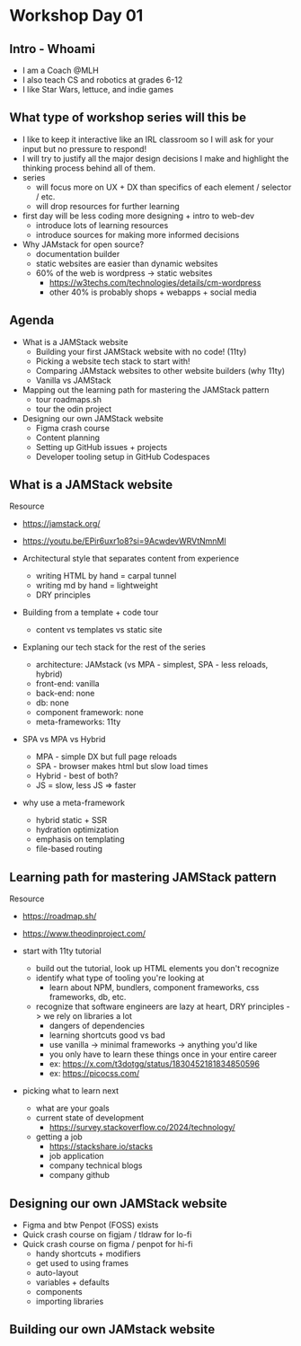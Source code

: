 # Workshop Day 01

## Intro - Whoami

- I am a Coach @MLH
- I also teach CS and robotics at grades 6-12
- I like Star Wars, lettuce, and indie games

## What type of workshop series will this be

- I like to keep it interactive like an IRL classroom so I will ask for your 
  input but no pressure to respond!
- I will try to justify all the major design decisions I make and highlight the
  thinking process behind all of them.
- series 
  - will focus more on UX + DX than specifics of each element / selector / etc.
  - will drop resources for further learning
- first day will be less coding more designing + intro to web-dev
  - introduce lots of learning resources
  - introduce sources for making more informed decisions
- Why JAMstack for open source?
  - documentation builder
  - static websites are easier than dynamic websites
  - 60% of the web is wordpress -> static websites
    - https://w3techs.com/technologies/details/cm-wordpress
    - other 40% is probably shops + webapps + social media 

## Agenda

- What is a JAMStack website
  - Building your first JAMStack website with no code! (11ty)
  - Picking a website tech stack to start with!
  - Comparing JAMstack websites to other website builders (why 11ty)
  - Vanilla vs JAMStack
- Mapping out the learning path for mastering the JAMStack pattern
  - tour roadmaps.sh
  - tour the odin project
- Designing our own JAMStack website
  - Figma crash course
  - Content planning
  - Setting up GitHub issues + projects
  - Developer tooling setup in GitHub Codespaces

## What is a JAMStack website

Resource
- https://jamstack.org/
- https://youtu.be/EPir6uxr1o8?si=9AcwdevWRVtNmnMl

- Architectural style that separates content from experience
  - writing HTML by hand = carpal tunnel
  - writing md by hand = lightweight
  - DRY principles
- Building from a template + code tour
  - content vs templates vs static site
- Explaning our tech stack for the rest of the series
  - architecture: JAMstack (vs MPA - simplest, SPA - less reloads, hybrid)
  - front-end: vanilla
  - back-end: none
  - db: none
  - component framework: none
  - meta-frameworks: 11ty
- SPA vs MPA vs Hybrid
  - MPA - simple DX but full page reloads 
  - SPA - browser makes html but slow load times
  - Hybrid - best of both?
  - JS = slow, less JS => faster
- why use a meta-framework
  - hybrid static + SSR
  - hydration optimization
  - emphasis on templating
  - file-based routing

## Learning path for mastering JAMStack pattern

Resource
- https://roadmap.sh/
- https://www.theodinproject.com/

- start with 11ty tutorial
  - build out the tutorial, look up HTML elements you don't recognize
  - identify what type of tooling you're looking at
    - learn about NPM, bundlers, component frameworks, css frameworks, db, etc.
  - recognize that software engineers are lazy at heart, DRY principles ->
    we rely on libraries a lot
    - dangers of dependencies
    - learning shortcuts good vs bad
    - use vanilla -> minimal frameworks -> anything you'd like
    - you only have to learn these things once in your entire career
    - ex: https://x.com/t3dotgg/status/1830452181834850596
    - ex: https://picocss.com/
- picking what to learn next
  - what are your goals
  - current state of development
    - https://survey.stackoverflow.co/2024/technology/
  - getting a job
    - https://stackshare.io/stacks
    - job application
    - company technical blogs
    - company github

## Designing our own JAMStack website

- Figma and btw Penpot (FOSS) exists
- Quick crash course on figjam / tldraw for lo-fi
- Quick crash course on figma / penpot for hi-fi
  - handy shortcuts + modifiers
  - get used to using frames
  - auto-layout
  - variables + defaults
  - components
  - importing libraries

## Building our own JAMstack website

